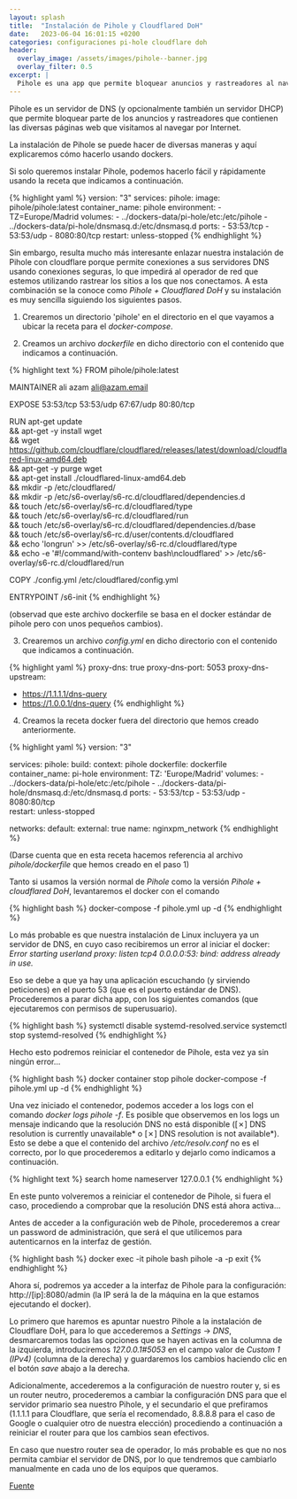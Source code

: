 ```yaml
---
layout: splash 
title:  "Instalación de Pihole y Cloudflared DoH"
date:   2023-06-04 16:01:15 +0200
categories: configuraciones pi-hole cloudflare doh
header:
  overlay_image: /assets/images/pihole--banner.jpg
  overlay_filter: 0.5 
excerpt: |
  Pihole es una app que permite bloquear anuncios y rastreadores al navegar por Internet. 
---
```

Pihole es un servidor de DNS (y opcionalmente también un servidor DHCP) que permite bloquear parte de los anuncios y rastreadores que contienen las diversas páginas web que visitamos al navegar por Internet.

La instalación de Pihole se puede hacer de diversas maneras y aquí explicaremos cómo hacerlo usando dockers.

Si solo queremos instalar Pihole, podemos hacerlo fácil y rápidamente usando la receta que indicamos a continuación.

{% highlight yaml %}
version: "3"
services:
  pihole:
    image: pihole/pihole:latest
    container_name: pihole
    environment:
      - TZ=Europe/Madrid
    volumes:
      - ../dockers-data/pi-hole/etc:/etc/pihole
      - ../dockers-data/pi-hole/dnsmasq.d:/etc/dnsmasq.d
    ports:
      - 53:53/tcp
      - 53:53/udp
      - 8080:80/tcp 
    restart: unless-stopped
{% endhighlight %}

Sin embargo, resulta mucho más interesante enlazar nuestra instalación de Pihole con cloudflare porque permite conexiones a sus servidores DNS usando conexiones seguras, lo que impedirá al operador de red que estemos utilizando rastrear los sitios a los que nos conectamos. A esta combinación se la conoce como *Pihole + Cloudflared DoH* y su instalación es muy sencilla siguiendo los siguientes pasos.

1. Crearemos un directorio 'pihole' en el directorio en el que vayamos a ubicar la receta para el *docker-compose*.

2. Creamos un archivo *dockerfile* en dicho directorio con el contenido que indicamos a continuación.

{% highlight text %}
FROM pihole/pihole:latest

MAINTAINER ali azam <ali@azam.email>

EXPOSE 53:53/tcp 53:53/udp 67:67/udp 80:80/tcp

RUN apt-get update \
    && apt-get -y install wget \
    && wget https://github.com/cloudflare/cloudflared/releases/latest/download/cloudflared-linux-amd64.deb \
    && apt-get -y purge wget \
    && apt-get install ./cloudflared-linux-amd64.deb \
    && mkdir -p /etc/cloudflared/ \
    && mkdir -p /etc/s6-overlay/s6-rc.d/cloudflared/dependencies.d \
    && touch /etc/s6-overlay/s6-rc.d/cloudflared/type \
    && touch /etc/s6-overlay/s6-rc.d/cloudflared/run \
    && touch /etc/s6-overlay/s6-rc.d/cloudflared/dependencies.d/base \
    && touch /etc/s6-overlay/s6-rc.d/user/contents.d/cloudflared \
    && echo 'longrun' >> /etc/s6-overlay/s6-rc.d/cloudflared/type \
    && echo -e '#!/command/with-contenv bash\ncloudflared' >> /etc/s6-overlay/s6-rc.d/cloudflared/run

COPY ./config.yml /etc/cloudflared/config.yml

ENTRYPOINT /s6-init
{% endhighlight %}

(observad que este archivo dockerfile se basa en el docker estándar de pihole pero con unos pequeños cambios).

3. Crearemos un archivo *config.yml* en dicho directorio con el contenido que indicamos a continuación.

{% highlight yaml %}
proxy-dns: true
proxy-dns-port: 5053
proxy-dns-upstream:
  - https://1.1.1.1/dns-query
  - https://1.0.0.1/dns-query
{% endhighlight %}

4. Creamos la receta docker fuera del directorio que hemos creado anteriormente.

{% highlight yaml %}
version: "3"

services:
    pihole:
      build:
        context: pihole
        dockerfile: dockerfile
      container_name: pi-hole
      environment:
        TZ: 'Europe/Madrid'
      volumes:
        - ../dockers-data/pi-hole/etc:/etc/pihole
        - ../dockers-data/pi-hole/dnsmasq.d:/etc/dnsmasq.d
      ports:
        - 53:53/tcp
        - 53:53/udp
        - 8080:80/tcp        
      restart: unless-stopped

networks:
  default:
    external: true
    name: nginxpm_network
{% endhighlight %}

(Darse cuenta que en esta receta hacemos referencia al archivo *pihole/dockerfile* que hemos creado en el paso 1)

Tanto si usamos la versión normal de *Pihole* como la versión *Pihole + cloudflared DoH*, levantaremos el docker con el comando 

{% highlight bash %}
docker-compose -f pihole.yml up -d
{% endhighlight %}

Lo más probable es que nuestra instalación de Linux incluyera ya un servidor de DNS, en cuyo caso recibiremos un error al iniciar el docker: *Error starting userland proxy: listen tcp4 0.0.0.0:53: bind: address already in use.* 

Eso se debe a que ya hay una aplicación escuchando (y sirviendo peticiones) en el puerto 53 (que es el puerto estándar de DNS). Procederemos a parar dicha app, con los siguientes comandos (que ejecutaremos con permisos de superusuario).

{% highlight bash %}
systemctl disable systemd-resolved.service
systemctl stop systemd-resolved
{% endhighlight %}

Hecho esto podremos reiniciar el contenedor de Pihole, esta vez ya sin ningún error...

{% highlight bash %}
docker container stop pihole
docker-compose -f pihole.yml up -d
{% endhighlight %}

Una vez iniciado el contenedor, podemos acceder a los logs con el comando *docker logs pihole -f*. Es posible que observemos en los logs un mensaje indicando que 
la resolución DNS no está disponible ([✗] DNS resolution is currently unavailable* o [✗] DNS resolution is not available*). Esto se debe a que el contenido del archivo */etc/resolv.conf* no es el correcto, por lo que procederemos a editarlo y dejarlo como indicamos a continuación.

{% highlight text %}
search home
nameserver 127.0.0.1
{% endhighlight %}

En este punto volveremos a reiniciar el contenedor de Pihole, si fuera el caso, procediendo a comprobar que la resolución DNS está ahora activa...

Antes de acceder a la configuración web de Pihole, procederemos a crear un password de administración, que será el que utilicemos para autenticarnos en la interfaz de gestión.

{% highlight bash %}
docker exec -it pihole bash
pihole -a -p
exit
{% endhighlight %}

Ahora sí, podremos ya acceder a la interfaz de Pihole para la configuración: http://[ip]:8080/admin (la IP será la de la máquina en la que estamos ejecutando el docker).

Lo primero que haremos es apuntar nuestro Pihole a la instalación de Cloudflare DoH, para lo que accederemos a *Settings* -> *DNS*, desmarcaremos todas las opciones que se hayen activas en la columna de la izquierda, introduciremos *127.0.0.1#5053* en el campo valor de *Custom 1 (IPv4)* (columna de la derecha) y guardaremos los cambios haciendo clic en el botón *save* abajo a la derecha.

Adicionalmente, accederemos a la configuración de nuestro router y, si es un router neutro, procederemos a cambiar la configuración DNS para que el servidor primario sea nuestro Pihole, y el secundario el que prefiramos (1.1.1.1 para Cloudflare, que sería el recomendado, 8.8.8.8 para el caso de Google o cualquier otro de nuestra elección) procediendo a continuación a reiniciar el router para que los cambios sean efectivos.

En caso que nuestro router sea de operador, lo más probable es que no nos permita cambiar el servidor de DNS, por lo que tendremos que cambiarlo manualmente en cada uno de los equipos que queramos.

[Fuente](https://github.com/AzamServer/pihole-doh)